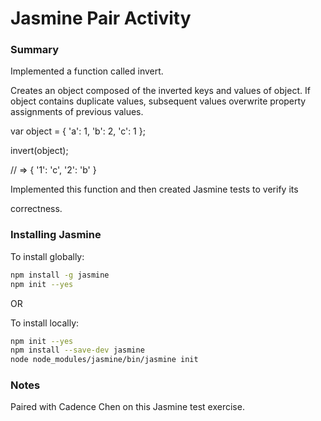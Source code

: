 # Jasmine Pair Activity

### Summary

Implemented a function called invert.

Creates an object composed of the inverted keys and values of object. If object contains duplicate values, subsequent values overwrite property assignments of previous values.

var object = { 'a': 1, 'b': 2, 'c': 1 };

invert(object);

// => { '1': 'c', '2': 'b' }

Implemented this function and then created Jasmine tests to verify its 

correctness. 

### Installing Jasmine

To install globally:

```bash
npm install -g jasmine
npm init --yes
```

OR

To install locally:

```bash
npm init --yes
npm install --save-dev jasmine
node node_modules/jasmine/bin/jasmine init
```



### Notes

Paired with Cadence Chen on this Jasmine test exercise.